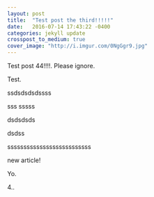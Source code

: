 ```yaml
---
layout: post
title:  "Test post the third!!!!!"
date:   2016-07-14 17:43:22 -0400
categories: jekyll update
crosspost_to_medium: true
cover_image: "http://i.imgur.com/0NgGgr9.jpg"
---
```

Test post 44!!!!. Please ignore.


Test.

ssdsdsdsdssss

sss
sssss


dsdsdsds

dsdss

ssssssssssssssssssssssssss

new article!


Yo.

4..
